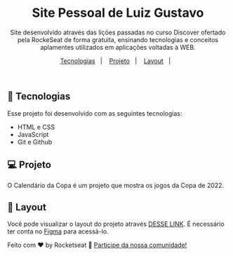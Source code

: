 <h1 align="center"> Site Pessoal de Luiz Gustavo </h1>

<p align="center">
Site desenvolvido através das lições passadas no curso Discover ofertado pela RockeSeat de forma gratuita, ensinando tecnologias e conceitos aplamentes utilizados em aplicações voltadas à WEB.
</p>

<p align="center">
  <a href="#-tecnologias">Tecnologias</a>&nbsp;&nbsp;&nbsp;|&nbsp;&nbsp;&nbsp;
  <a href="#-projeto">Projeto</a>&nbsp;&nbsp;&nbsp;|&nbsp;&nbsp;&nbsp;
  <a href="#-layout">Layout</a>&nbsp;&nbsp;&nbsp;|&nbsp;&nbsp;&nbsp;
</p>

<br>

## 🚀 Tecnologias

Esse projeto foi desenvolvido com as seguintes tecnologias:

- HTML e CSS
- JavaScript
- Git e Github

## 💻 Projeto

O Calendário da Copa é um projeto que mostra os jogos da Copa de 2022.

## 🔖 Layout

Você pode visualizar o layout do projeto através <a href="https://www.figma.com/community/file/1187422022288947321">DESSE LINK</a>. É necessário ter conta no [Figma](https://figma.com) para acessá-lo.

Feito com ♥ by Rocketseat :wave: [Participe da nossa comunidade!](https://discord.gg/rocketseat)
